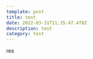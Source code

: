 ```yaml
---
template: post
title: test
date: 2022-03-31T11:35:47.478Z
description: test
category: test
---
```

res